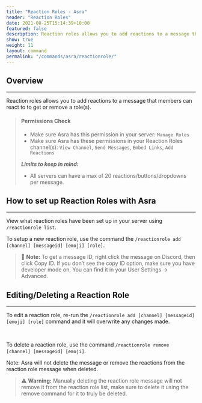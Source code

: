 ```yaml
---
title: "Reaction Roles - Asra"
header: "Reaction Roles"
date: 2021-08-25T15:14:39+10:00
featured: false
description: Reaction roles allows you to add reactions to a message that members can react to to get or remove a role(s).
show: true
weight: 11
layout: command
permalink: "/commands/asra/reactionrole/"
---
```


## Overview 

_________________

Reaction roles allows you to add reactions to a message that members can react to to get or remove a role(s).

> #### Permissions Check
>
> - Make sure Asra has this permission in your server: `Manage Roles`
> - Make sure Asra has these permissions in your Reaction Roles channel(s): 
> `View Channel`, `Send Messages`, `Embed Links`, `Add Reactions`
>
> ***Limits to keep in mind:***
>
> - All servers can have a max of 20 reactions/buttons/dropdowns per message.

## How to set up Reaction Roles with Asra

_________________

View what reaction roles have been set up in your server using `/reactionrole list`.

To setup a new reaction role, use the command the `/reactionrole add [channel] [messageid] [emoji] [role]`.

> :memo: **Note:** To get a message ID, right click the message on Discord, then click Copy ID. If you don’t see the copy ID option, make sure you have developer mode on. You can find it in your User Settings -> Advanced.


## Editing/Deleting a Reaction Role

_________________

To edit a reaction role, re-run the `/reactionrole add [channel] [messageid] [emoji] [role]` command and it will overwrite any changes made.

<br>

To delete a reaction role, use the command `/reactionrole remove [channel] [messageid] [emoji]`.

Note: Asra will not delete the message or remove the reactions from the reaction role message when deleted.

> :warning: **Warning:** Manually deleting the reaction role message will not remove it from the reaction role list, make sure to delete it using the remove command for it to truly be deleted.